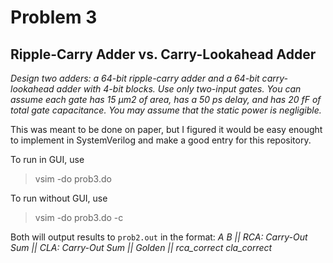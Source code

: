 # Problem 3

## Ripple-Carry Adder vs. Carry-Lookahead Adder

*Design two adders: a 64-bit ripple-carry adder and a 64-bit carry-lookahead adder with 4-bit blocks. Use only two-input gates. You can assume each gate has 15 μm2 of area, has a 50 ps delay, and has 20 fF of total gate capacitance. You may assume that the static power is negligible.*

This was meant to be done on paper, but I figured it would be easy enought to implement in SystemVerilog and make a good entry for this repository.

To run in GUI, use
> vsim -do prob3.do

To run without GUI, use
> vsim -do prob3.do -c

Both will output results to `prob2.out` in the format:
*A B || RCA: Carry-Out Sum || CLA: Carry-Out Sum || Golden || rca_correct cla_correct*
